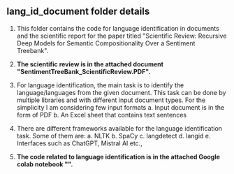 ## **lang_id_document folder details**

1. This folder contains the code for language identification in documents and the scientific report for the paper titled "Scientific Review: Recursive Deep Models for Semantic Compositionality
Over a Sentiment Treebank".

2. **The scientific review is in the attached document "SentimentTreeBank_ScientificReview.PDF".**

3. For language identification, the main task is to identify the language/languages from the given document. This task can be done by multiple libraries and with different input document types. For the simplicity I am considering few input formats
     a. Input document is in the form of PDF
     b. An Excel sheet that contains text sentences

4. There are different frameworks available for the language identification task. Some of them are:
     a. NLTK
     b. SpaCy
     c. langdetect
     d. langid
     e. Interfaces such as ChatGPT, Mistral AI etc.,

5. **The code related to language identification is in the attached Google colab notebook "".**

